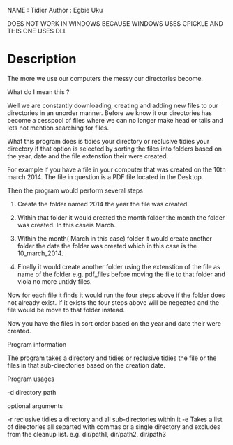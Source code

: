 NAME          : Tidier
Author        : Egbie Uku

DOES NOT WORK IN WINDOWS BECAUSE WINDOWS USES CPICKLE AND THIS ONE USES DLL

Description
============

The more we use our computers the messy our directories become.

What do I mean this ?

Well we are constantly downloading, creating and adding new files to our
directories in an unorder manner. Before we know it our directories has
become a cesspool of files where we can no longer make head or tails and lets
not mention searching for files.

What this program does is tidies your directory or reclusive tidies your
directory if that option is selected by sorting the files into
folders based on the year, date and the file extenstion their were created.

For example if you have a file in your computer that was created on the
10th march 2014. The file in question is a PDF file located in the Desktop.

Then the program would perform several steps

1) Create the folder named 2014 the year the file was created.

2) Within that folder it would created the month folder the month the folder was created. In this caseis March.

3) Within the month( March in this case) folder it would create another folder the date the folder was
   created which in this case is the 10_march_2014.

4) Finally it would create another folder using the extenstion of the file as name
   of the folder e.g. pdf_files before moving the file to that folder and viola no more untidy files.

Now for each file it finds it would run the four steps above if the folder does not already exist. If it exists
the four steps above will be negeated and the file would be move to that folder instead.

Now you have the files in sort order based on the year and date their were created.


Program information

 The program takes a directory and tidies or reclusive tidies
 the file or the files in that sub-directories based on the creation
 date.

 Program usages

 -d directory path

 optional arguments

 -r reclusive tidies a directory and all sub-directories within it
 -e Takes a list of directories all separted with commas or a single directory
    and excludes from the cleanup list.
    e.g.
    dir/path1, dir/path2, dir/path3
